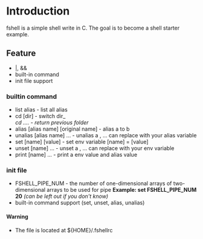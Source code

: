 
# Introduction
fshell is a simple shell write in C. The goal is to become a shell starter example.

## Feature
* |, &&
* built-in command
* init file support

### builtin command
* list alias - list all alias
* cd [dir] - switch dir_
<br>_cd .... - return previous folder_
* alias [alias name] [original name] - alias a to b
* unalias [alias name] ... - unalias a , ... can replace with your alias variable
* set [name] [value] - set env variable [name] = [value]
* unset [name] ... - unset a , ... can replace with your env variable
* print [name] ... - print a env value and alias value 

### init file
* FSHELL_PIPE_NUM - the number of one-dimensional arrays of two-dimensional arrays to be used for pipe 
__Example: set FSHELL_PIPE_NUM 20__
_(can be left out if you don't know)_
* built-in command support (set, unset, alias, unalias)

#### Warning
* The file is located at ${HOME}/.fshellrc</p>
